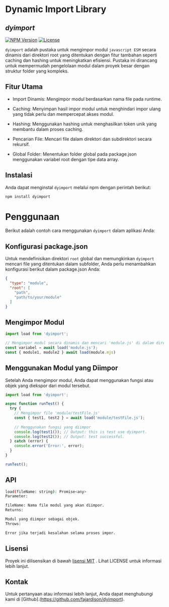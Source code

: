 # Dynamic Import Library
## _dyimport_
[![NPM Version](https://img.shields.io/npm/v/cache-class)](https://www.npmjs.com/package/cache-class)
[![License](https://img.shields.io/npm/l/cache-js)](https://github.com/fajardison/dyimport?tab=MIT-1-ov-file)

`dyimport` adalah pustaka untuk mengimpor modul `javascript ESM` secara dinamis dari direktori root yang ditentukan dengan fitur tambahan seperti caching dan hashing untuk meningkatkan efisiensi. Pustaka ini dirancang untuk mempermudah pengelolaan modul dalam proyek besar dengan struktur folder yang kompleks.

## Fitur Utama
- Import Dinamis: Mengimpor modul berdasarkan nama file pada runtime.

- Caching: Menyimpan hasil impor modul untuk menghindari impor ulang yang tidak perlu dan mempercepat akses modul.

- Hashing: Menggunakan hashing untuk menghasilkan token unik yang membantu dalam proses caching.

- Pencarian File: Mencari file dalam direktori dan subdirektori secara rekursif.

- Global Folder: Menentukan folder global pada package.json menggunakan variabel root dengan tipe data array.

## Instalasi
Anda dapat menginstal `dyimport` melalui npm dengan perintah berikut:

```sh
npm install dyimport
```

# Penggunaan
Berikut adalah contoh cara menggunakan `dyimport` dalam aplikasi Anda:

## Konfigurasi package.json
Untuk mendefinisikan direktori `root` global dan memungkinkan `dyimport` mencari file yang ditentukan dalam subfolder, Anda perlu menambahkan konfigurasi berikut dalam package.json Anda:
```json
{
  "type": "module",
  "root": [
    "path",
    "path/to/your/module"
  ]
}
```
## Mengimpor Modul
```js
import load from 'dyimport';

// Mengimpor modul secara dinamis dan mencari 'module.js' di dalam direktori root yang telah ditentukan pada package.json
const variabel = await load('module.js');
const { module1, module2 } await load(module.mjs)
```

## Menggunakan Modul yang Diimpor
Setelah Anda mengimpor modul, Anda dapat menggunakan fungsi atau objek yang diekspor dari modul tersebut.
```js
import load from 'dyimport';

async function runTest() {
  try {
    // Mengimpor file 'module/testFile.js'
    const { test1, test2 } = await load('module/testFile.js');
    
    // Menggunakan fungsi yang diimpor
    console.log(test1()); // Output: this is test use dyimport.
    console.log(test2()); // Output: test successful.
  } catch (error) {
    console.error('Error:', error);
  }
}

runTest();
```

## API
```bash
load(fileName: string): Promise<any>
Parameter:

fileName: Nama file modul yang akan diimpor.
Returns:

Modul yang diimpor sebagai objek.
Throws:

Error jika terjadi kesalahan selama proses impor.
```

## Lisensi
Proyek ini dilisensikan di bawah [lisensi MIT](https://github.com/fajardison/dyimport?tab=MIT-1-ov-file)
. Lihat LICENSE untuk informasi lebih lanjut.

## Kontak
Untuk pertanyaan atau informasi lebih lanjut, Anda dapat menghubungi kami di [Github].(https://github.com/fajardison/dyimport).
